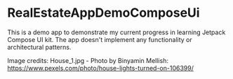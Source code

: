 # RealEstateAppDemoComposeUi
This is a demo app to demonstrate my current progress in learning Jetpack Compose UI kit.
The app doesn't implement any functionality or architectural patterns.

Image credits:
House_1.jpg - Photo by Binyamin Mellish: https://www.pexels.com/photo/house-lights-turned-on-106399/
